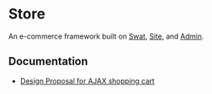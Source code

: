 Store
=====

An e-commerce framework built on [Swat](https://github.com/silverorange/swat/),
[Site](https://github.com/silverorange/site/), and
[Admin](https://github.com/silverorange/admin/).

Documentation
-------------
 * [Design Proposal for AJAX shopping cart](https://github.com/silverorange/store/wiki/Ajax-Cart-Proposal)
